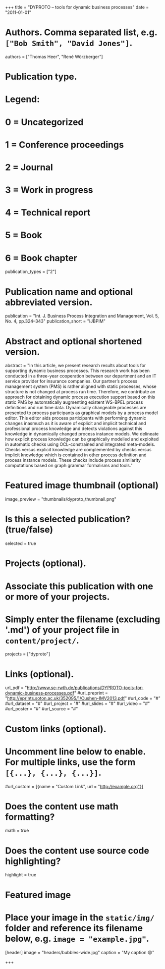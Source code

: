 +++
title = "DYPROTO – tools for dynamic business processes"
date = "2011-01-01"

# Authors. Comma separated list, e.g. `["Bob Smith", "David Jones"]`.
authors = ["Thomas Heer", "René Wörzberger"]

# Publication type.
# Legend:
# 0 = Uncategorized
# 1 = Conference proceedings
# 2 = Journal
# 3 = Work in progress
# 4 = Technical report
# 5 = Book
# 6 = Book chapter
publication_types = ["2"]

# Publication name and optional abbreviated version.
publication = "Int.  J.  Business Process Integration and Management, Vol. 5, No. 4, pp.324–343"
publication_short = "IJBPIM"

# Abstract and optional shortened version.
abstract = "In this article, we present research results about tools for supporting dynamic business processes. This research work has been conducted in a three-year cooperation between our department and an IT service provider for insurance companies. Our partner’s process management system (PMS) is rather aligned with static processes, whose structure is not changed at process run time. Therefore, we contribute an approach for obtaining dynamic process execution support based on this static PMS by automatically augmenting existent WS-BPEL process definitions and run time data. Dynamically changeable processes are presented to process participants as graphical models by a process model editor. This editor aids process participants with performing dynamic changes inasmuch as it is aware of explicit and implicit technical and professional process knowledge and detects violations against this knowledge in dynamically changed process instance models. We delineate how explicit process knowledge can be graphically modelled and exploited in automatic checks using OCL-constrained and integrated meta-models. Checks versus explicit knowledge are complemented by checks versus implicit knowledge which is contained in other process definition and process instance models. These checks include process similarity computations based on graph grammar formalisms and tools."

# Featured image thumbnail (optional)
image_preview = "thumbnails/dyproto_thumbnail.png"

# Is this a selected publication? (true/false)
selected = true

# Projects (optional).
#   Associate this publication with one or more of your projects.
#   Simply enter the filename (excluding '.md') of your project file in `content/project/`.
projects = ["dyproto"]

# Links (optional).
url_pdf = "http://www.se-rwth.de/publications/DYPROTO-tools-for-dynamic-business-processes.pdf"
#url_preprint = "http://eprints.soton.ac.uk/352095/1/Cushen-IMV2013.pdf"
#url_code = "#"
#url_dataset = "#"
#url_project = "#"
#url_slides = "#"
#url_video = "#"
#url_poster = "#"
#url_source = "#"

# Custom links (optional).
#   Uncomment line below to enable. For multiple links, use the form `[{...}, {...}, {...}]`.
#url_custom = [{name = "Custom Link", url = "http://example.org"}]

# Does the content use math formatting?
math = true

# Does the content use source code highlighting?
highlight = true

# Featured image
# Place your image in the `static/img/` folder and reference its filename below, e.g. `image = "example.jpg"`.
[header]
image = "headers/bubbles-wide.jpg"
caption = "My caption :smile:"

+++
